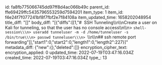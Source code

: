 id: fa8fb775066745dd97ff8d4ac066b49c
parent_id: ffe69429ffc5435796553259d7594201
item_type: 1
item_id: f4e24f7f077241bf8f7fbf2e7f84108a
item_updated_time: 1658202048954
title_diff: "[]"
body_diff: "[{\"diffs\":[[1,\"#  SSH Tunneling\\\n\\\nCreate a user on Kali for tunneling, so that the user has no console access\\\n\\\n> ```shell-session\\\n> useradd tunneluser -m -d /home/tunneluser -s /bin/true\\\n> passwd tunneluser\\\n> ```\\\n\\\n## ssh remote port forwarding\"]],\"start1\":0,\"start2\":0,\"length1\":0,\"length2\":227}]"
metadata_diff: {"new":{},"deleted":[]}
encryption_cipher_text: 
encryption_applied: 0
updated_time: 2022-07-19T03:47:16.034Z
created_time: 2022-07-19T03:47:16.034Z
type_: 13